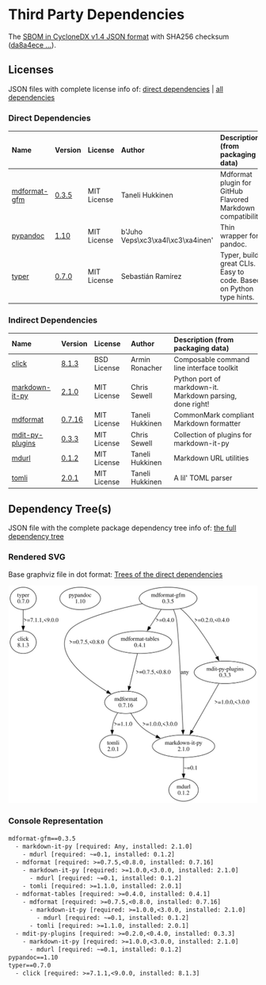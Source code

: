 # Third Party Dependencies

<!--[[[fill sbom_sha256()]]]-->
The [SBOM in CycloneDX v1.4 JSON format](https://github.com/sthagen/pilli/blob/default/sbom.json) with SHA256 checksum ([da8a4ece ...](https://raw.githubusercontent.com/sthagen/pilli/default/sbom.json.sha256 "sha256:da8a4ece203a291f55ccf0f002992510e32092dd7c775db6ece5343bf1bd31d6")).
<!--[[[end]]] (checksum: aaa07256966cee6b3dd520fad46cb5b3)-->
## Licenses 

JSON files with complete license info of: [direct dependencies](direct-dependency-licenses.json) | [all dependencies](all-dependency-licenses.json)

### Direct Dependencies

<!--[[[fill direct_dependencies_table()]]]-->
| Name                                                     | Version                                               | License     | Author                            | Description (from packaging data)                                  |
|:---------------------------------------------------------|:------------------------------------------------------|:------------|:----------------------------------|:-------------------------------------------------------------------|
| [mdformat-gfm](https://github.com/hukkinj1/mdformat-gfm) | [0.3.5](https://pypi.org/project/mdformat-gfm/0.3.5/) | MIT License | Taneli Hukkinen                   | Mdformat plugin for GitHub Flavored Markdown compatibility         |
| [pypandoc](https://github.com/JessicaTegner/pypandoc)    | [1.10](https://pypi.org/project/pypandoc/1.10/)       | MIT License | b'Juho Veps\xc3\xa4l\xc3\xa4inen' | Thin wrapper for pandoc.                                           |
| [typer](https://github.com/tiangolo/typer)               | [0.7.0](https://pypi.org/project/typer/0.7.0/)        | MIT License | Sebastián Ramírez                 | Typer, build great CLIs. Easy to code. Based on Python type hints. |
<!--[[[end]]] (checksum: f37fd37b44cd36e012fe1be11d28a98b)-->

### Indirect Dependencies

<!--[[[fill indirect_dependencies_table()]]]-->
| Name                                                                                        | Version                                                  | License     | Author          | Description (from packaging data)                         |
|:--------------------------------------------------------------------------------------------|:---------------------------------------------------------|:------------|:----------------|:----------------------------------------------------------|
| [click](https://palletsprojects.com/p/click/)                                               | [8.1.3](https://pypi.org/project/click/8.1.3/)           | BSD License | Armin Ronacher  | Composable command line interface toolkit                 |
| [markdown-it-py](https://github.com/executablebooks/markdown-it-py/blob/master/README.md)   | [2.1.0](https://pypi.org/project/markdown-it-py/2.1.0/)  | MIT License | Chris Sewell    | Python port of markdown-it. Markdown parsing, done right! |
| [mdformat](https://github.com/executablebooks/mdformat/blob/master/README.md)               | [0.7.16](https://pypi.org/project/mdformat/0.7.16/)      | MIT License | Taneli Hukkinen | CommonMark compliant Markdown formatter                   |
| [mdit-py-plugins](https://github.com/executablebooks/mdit-py-plugins/blob/master/README.md) | [0.3.3](https://pypi.org/project/mdit-py-plugins/0.3.3/) | MIT License | Chris Sewell    | Collection of plugins for markdown-it-py                  |
| [mdurl](https://github.com/executablebooks/mdurl/blob/master/README.md)                     | [0.1.2](https://pypi.org/project/mdurl/0.1.2/)           | MIT License | Taneli Hukkinen | Markdown URL utilities                                    |
| [tomli](https://github.com/hukkin/tomli/blob/master/README.md)                              | [2.0.1](https://pypi.org/project/tomli/2.0.1/)           | MIT License | Taneli Hukkinen | A lil' TOML parser                                        |
<!--[[[end]]] (checksum: aea85e007d6e95cd41f634706e1b3701)-->

## Dependency Tree(s)

JSON file with the complete package dependency tree info of: [the full dependency tree](package-dependency-tree.json)

### Rendered SVG

Base graphviz file in dot format: [Trees of the direct dependencies](package-dependency-tree.dot.txt)

<img src="./package-dependency-tree.svg" alt="Trees of the direct dependencies" title="Trees of the direct dependencies"/>

### Console Representation

<!--[[[fill dependency_tree_console_text()]]]-->
````console
mdformat-gfm==0.3.5
  - markdown-it-py [required: Any, installed: 2.1.0]
    - mdurl [required: ~=0.1, installed: 0.1.2]
  - mdformat [required: >=0.7.5,<0.8.0, installed: 0.7.16]
    - markdown-it-py [required: >=1.0.0,<3.0.0, installed: 2.1.0]
      - mdurl [required: ~=0.1, installed: 0.1.2]
    - tomli [required: >=1.1.0, installed: 2.0.1]
  - mdformat-tables [required: >=0.4.0, installed: 0.4.1]
    - mdformat [required: >=0.7.5,<0.8.0, installed: 0.7.16]
      - markdown-it-py [required: >=1.0.0,<3.0.0, installed: 2.1.0]
        - mdurl [required: ~=0.1, installed: 0.1.2]
      - tomli [required: >=1.1.0, installed: 2.0.1]
  - mdit-py-plugins [required: >=0.2.0,<0.4.0, installed: 0.3.3]
    - markdown-it-py [required: >=1.0.0,<3.0.0, installed: 2.1.0]
      - mdurl [required: ~=0.1, installed: 0.1.2]
pypandoc==1.10
typer==0.7.0
  - click [required: >=7.1.1,<9.0.0, installed: 8.1.3]
````
<!--[[[end]]] (checksum: 1e64b625dc83a221a4c7995372d74e72)-->

